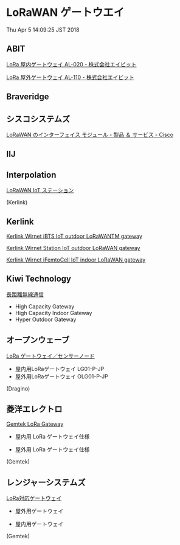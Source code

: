 LoRaWAN ゲートウエイ
===================

Thu Apr  5 14:09:25 JST 2018

## ABIT

[LoRa 屋内ゲートウェイ AL-020 - 株式会社エイビット](http://www.abit.co.jp/products/al020/)

[LoRa 屋外ゲートウェイ AL-110 - 株式会社エイビット](http://www.abit.co.jp/products/al110/)

## Braveridge

## シスコシステムズ

[LoRaWAN のインターフェイス モジュール - 製品 ＆ サービス - Cisco](https://www.cisco.com/c/ja_jp/products/routers/wireless-gateway-lorawan/index.html)

## IIJ

## Interpolation

[LoRaWAN IoT ステーション](https://www.inter-polation.com/ja/products/kerlink-station-jp/)

(Kerlink)

## Kerlink

[Kerlink Wirnet iBTS IoT outdoor LoRaWANTM gateway](https://www.kerlink.com/product/wirnet-ibts/)

[Kerlink Wirnet Station IoT outdoor LoRaWAN gateway](https://www.kerlink.com/product/wirnet-station/)

[Kerlink Wirnet iFemtoCell IoT indoor LoRaWAN gateway](https://www.kerlink.com/product/wirnet-ifemtocell/)

## Kiwi Technology

[長距離無線通信](http://www.kiwi-tec.com/ja/products/long-range-communication/)

- High Capacity Gateway
- High Capacity Indoor Gateway
- Hyper Outdoor Gateway

## オープンウェーブ

[LoRa ゲートウェイ／センサーノード](http://www.openwave.co.jp/lorawan/)

- 屋内用LoRaゲートウェイ LG01-P-JP
- 屋外用LoRaゲートウェイ OLG01-P-JP

(Dragino)

## 菱洋エレクトロ

[Gemtek LoRa Gateway](http://www.ryoyo-web.jp/semi/detail_solution/1511869717-555435/)

- 屋内用 LoRa ゲートウェイ仕様

- 屋外用 LoRa ゲートウェイ仕様

(Gemtek)

## レンジャーシステムズ

[LoRa対応ゲートウェイ](http://www.ranger-systems.co.jp/iot/lorawan.html)

- 屋外用ゲートウェイ

- 屋内用ゲートウェイ

(Gemtek)
